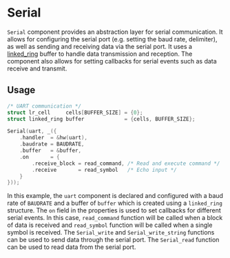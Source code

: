 # Serial

`Serial` component provides an abstraction layer for serial communication. It allows for configuring the serial port (e.g. setting the baud rate, delimiter), as well as sending and receiving data via the serial port. It uses a [linked_ring](https://github.com/fefa4ka/linked_ring) buffer to handle data transmission and reception. The component also allows for setting callbacks for serial events such as data receive and transmit.

## Usage

```c
/* UART communication */
struct lr_cell     cells[BUFFER_SIZE] = {0};
struct linked_ring buffer             = {cells, BUFFER_SIZE};

Serial(uart, _({
    .handler  = &hw(uart),
    .baudrate = BAUDRATE,
    .buffer   = &buffer,
    .on       = {
        .receive_block = read_command, /* Read and execute command */
        .receive       = read_symbol   /* Echo input */
    }
}));
```

In this example, the `uart` component is declared and configured with a baud rate of `BAUDRATE` and a buffer of `buffer` which is created using a `linked_ring` structure. The `on` field in the properties is used to set callbacks for different serial events. In this case, `read_command` function will be called when a block of data is received and `read_symbol` function will be called when a single symbol is received. The `Serial_write` and `Serial_write_string` functions can be used to send data through the serial port. The `Serial_read` function can be used to read data from the serial port.
